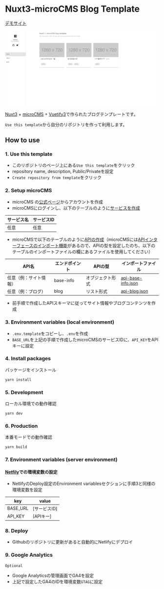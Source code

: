 # Nuxt3-microCMS Blog Template

[デモサイト](https://nuxt3-microcms-blog.kinomama.tech/)

![](docs/demo-img.png)

[Nuxt3](https://v3.nuxtjs.org) + [microCMS](https://microcms.io/) + [Vuetify3](https://next.vuetifyjs.com/en/)で作られたブログテンプレートです。

`Use this template`から自分のリポジトリを作って利用します。

## How to use

### 1. Use this template
- このリポジトリのページ上にある`Use this template`をクリック
- repository name, description, Public/Privateを設定
- `Create repository from template`をクリック
### 2. Setup microCMS
- microCMS の[公式ページ](https://microcms.io/)からアカウントを作成
- microCMSにログインし、以下のテーブルのように[サービスを作成](https://document.microcms.io/manual/create-service)

| サービス名 | サービスID |
| --- | --- |
| 任意 | 任意 |

- microCMSで以下のテーブルのように[APIの作成](https://document.microcms.io/manual/create-api)（microCMSには[APIインターフェースのインポート機能](https://document.microcms.io/manual/export-and-import-api-schema#hf95e7cc83a)があるので、APIの型を設定したのち、以下のテーブルのインポートファイルの欄にあるファイルを使用してください）

| API名 | エンドポイント | APIの型 | インポートファイル |
| --- | --- | --- | --- |
| 任意（例：サイト情報） | base-info | オブジェクト形式 | [api-base-info.json](docs/api-base-info.json) |
| 任意（例：ブログ） | blog | リスト形式 | [api-blog.json](docs/api-blog.json) |

- 前手順で作成したAPIスキーマに従ってサイト情報やブログコンテンツを作成

### 3. Environment variables (local environment)

- `.env.template`をコピーし、`.env`を作成
- `BASE_URL`を上記の手順で作成したmicroCMSのサービスIDに、`API_KEY`をAPIキーに設定
### 4. Install packages
パッケージをインストール
```bash
yarn install
```

### 5. Development
ローカル環境での動作確認
```bash
yarn dev
```
### 6. Production
本番モードでの動作確認
```bash
yarn build
```

### 7. Environment variables (server environment)
#### [Netfily](https://www.netlify.com/)での環境変数の設定
- NetlifyのDeploy設定のEnvironment variablesセクションに手順3と同様の環境変数を設定

| key | value |
| --- | --- |
| BASE_URL | [サービスID] |
| API_KEY | [APIキー] |

### 8. Deploy
- Githubのリポジトリに更新があると自動的にNetlifyにデプロイ

### 9. Google Analytics
`Optional`
- Google Analyticsの管理画面でGA4を設定
- 上記で設定したGA4のIDを環境変数`GTAG`に設定

